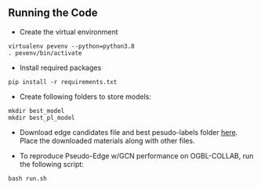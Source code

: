 ## Running the Code
- Create the virtual environment
```
virtualenv pevenv --python=python3.8
. pevenv/bin/activate
```
- Install required packages
```
pip install -r requirements.txt
```
- Create following folders to store models:
```
mkdir best_model
mkdir best_pl_model
```
- Download edge candidates file and best pesudo-labels folder [here](https://drive.google.com/drive/folders/1QMc78I-w1rWg6Gw2y1Yzby8WIKFnXTgh?usp=sharing). Place the downloaded materials along with other files.

- To reproduce Pseudo-Edge w/GCN performance on OGBL-COLLAB, run the following script:
```
bash run.sh
```

